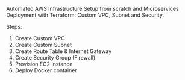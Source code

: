 Automated AWS Infrastructure Setup from scratch and Microservices Deployment with Terraform: Custom VPC, Subnet and Security.

Steps:

1. Create Custom VPC
2. Create Custom Subnet
3. Create Route Table & Internet Gateway
4. Create Security Group (Firewall)
5. Provision EC2 Instance
6. Deploy Docker container